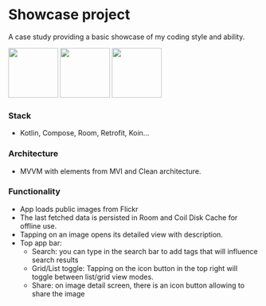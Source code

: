 # Showcase project

A case study providing a basic showcase of my coding style and ability.

<img src="https://github.com/user-attachments/assets/dd71e77d-5b2a-4873-bfd3-37634d3d3d69" width="100">

<img src="https://github.com/user-attachments/assets/62004579-05fc-4fc0-9cd2-7231a48e724b" width="100">

<img src="https://github.com/user-attachments/assets/3bc875ab-c293-4f48-91e7-697df4893207" width="100">

### Stack
- Kotlin, Compose, Room, Retrofit, Koin...

### Architecture
- MVVM with elements from MVI and Clean architecture.

### Functionality
- App loads public images from Flickr
- The last fetched data is persisted in Room and Coil Disk Cache for offline use.
- Tapping on an image opens its detailed view with description.
- Top app bar:
  - Search: you can type in the search bar to add tags that will influence search results
  - Grid/List toggle: Tapping on the icon button in the top right will toggle between list/grid view modes.
  - Share: on image detail screen, there is an icon button allowing to share the image 
